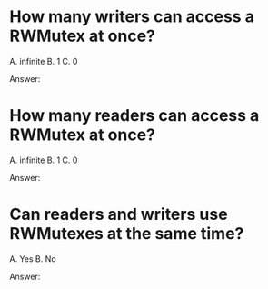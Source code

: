 # How many writers can access a RWMutex at once?

A. infinite
B. 1
C. 0

Answer:

# How many readers can access a RWMutex at once?

A. infinite
B. 1
C. 0

Answer:

# Can readers and writers use RWMutexes at the same time?

A. Yes
B. No

Answer:
